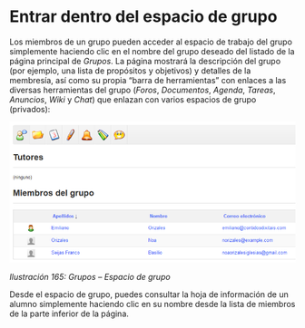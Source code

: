 # Entrar dentro del espacio de grupo

Los miembros de un grupo pueden acceder al espacio de trabajo del grupo simplemente haciendo clic en el nombre del grupo deseado del listado de la página principal de _Grupos_. La página mostrará la descripción del grupo \(por ejemplo, una lista de propósitos y objetivos\) y detalles de la membresía, así como su propia “barra de herramientas” con enlaces a las diversas herramientas del grupo \(_Foros_, _Documentos_, _Agenda_, _Tareas_, _Anuncios_, _Wiki_ y _Chat_\) que enlazan con varios espacios de grupo \(privados\):

![](../../.gitbook/assets/images217%20%284%29.png)

_Ilustración 165: Grupos – Espacio de grupo_

Desde el espacio de grupo, puedes consultar la hoja de información de un alumno simplemente haciendo clic en su nombre desde la lista de miembros de la parte inferior de la página.

